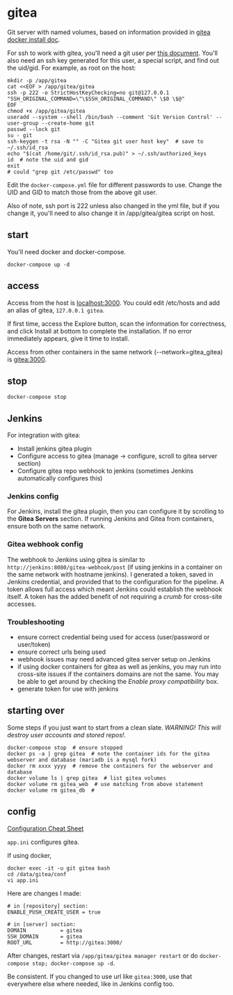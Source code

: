 # gitea

Git server with named volumes, based on information provided in [gitea docker install doc](https://docs.gitea.io/en-us/install-with-docker/).

For ssh to work with gitea, you'll need a git user per [this document](https://docs.gitea.io/en-us/install-from-binary/#prepare-environment). You'll also need an ssh key generated for this user, a special script, and find out the uid/gid. For example, as root on the host:

```
mkdir -p /app/gitea
cat <<EOF > /app/gitea/gitea
ssh -p 222 -o StrictHostKeyChecking=no git@127.0.0.1 "SSH_ORIGINAL_COMMAND=\"\$SSH_ORIGINAL_COMMAND\" \$0 \$@"
EOF
chmod +x /app/gitea/gitea
useradd --system --shell /bin/bash --comment 'Git Version Control' --user-group --create-home git
passwd --lock git
su - git
ssh-keygen -t rsa -N "" -C "Gitea git user host key"  # save to ~/.ssh/id_rsa
echo "$(cat /home/git/.ssh/id_rsa.pub)" > ~/.ssh/authorized_keys
id  # note the uid and gid
exit
# could "grep git /etc/passwd" too
```

Edit the `docker-compose.yml` file for different passwords to use. Change the UID and GID to match those from the above git user.

Also of note, ssh port is 222 unless also changed in the yml file, but if you change it, you'll need to also change it in /app/gitea/gitea script on host.

## start
You'll need docker and docker-compose.

```
docker-compose up -d
```

## access
Access from the host is [localhost:3000](http://localhost:3000).  You could edit /etc/hosts and add an alias of gitea, `127.0.0.1 gitea`.

If first time, access the Explore button, scan the information for correctness, and click Install at bottom to complete the installation. If no error immediately appears, give it time to install.

Access from other containers in the same network (--network=gitea_gitea) is [gitea:3000](http://gitea:3000).

## stop
```
docker-compose stop
```

## Jenkins
For integration with gitea:

- Install jenkins gitea plugin
- Configure access to gitea (manage -> configure, scroll to gitea server section)
- Configure gitea repo webhook to jenkins (sometimes Jenkins automatically configures this)

### Jenkins config
For Jenkins, install the gitea plugin, then you can configure it by scrolling to the **Gitea Servers** section. If running Jenkins and Gitea from containers, ensure both on the same network.

### Gitea webhook config
The webhook to Jenkins using gitea is similar to `http://jenkins:8080/gitea-webhook/post` (if using jenkins in a container on the same network with hostname jenkins). I generated a token, saved in Jenkins credential, and provided that to the configuration for the pipeline. A token allows full access which meant Jenkins could establish the webhook itself. A token has the added benefit of not requiring a _crumb_ for cross-site accesses.

### Troubleshooting

- ensure correct credential being used for access (user/password or user/token)
- ensure correct urls being used
- webhook issues may need advanced gitea server setup on Jenkins 
- if using docker containers for gitea as well as jenkins, you may run into cross-site issues if the containers domains are not the same. You may be able to get around by checking the _Enable proxy compatibility_ box.
- generate token for use with jenkins

## starting over
Some steps if you just want to start from a clean slate. _WARNING! This will destroy user accounts and stored repos!._

```
docker-compose stop  # ensure stopped
docker ps -a | grep gitea  # note the container ids for the gitea webserver and database (mariadb is a mysql fork)
docker rm xxxx yyyy  # remove the containers for the webserver and database
docker volume ls | grep gitea  # list gitea volumes
docker volume rm gitea_web  # use matching from above statement
docker volume rm gitea_db  # 

```

## config
[Configuration Cheat Sheet](https://docs.gitea.io/en-us/config-cheat-sheet/)

`app.ini` configures gitea. 

If using docker, 

```
docker exec -it -u git gitea bash
cd /data/gitea/conf
vi app.ini
```

Here are changes I made:

```
# in [repository] section:
ENABLE_PUSH_CREATE_USER = true

# in [server] section:
DOMAIN           = gitea
SSH_DOMAIN       = gitea
ROOT_URL         = http://gitea:3000/
```

After changes, restart via `/app/gitea/gitea manager restart` or do `docker-compose stop; docker-compose up -d`.

Be consistent. If you changed to use url like `gitea:3000`, use that everywhere else where needed, like in Jenkins config too.

